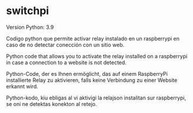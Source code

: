 # switchpi

Version Python: 3.9

Codigo python que permite activar relay instalado en un raspberrypi en caso de no detectar  conección con un sitio web.


Python code that allows you to activate the relay installed on a raspberrypi in case a connection to a website is not detected. 


Python-Code, der es Ihnen ermöglicht, das auf einem RaspberryPi installierte Relay zu aktivieren, falls keine Verbindung zu einer Website erkannt wird. 


Python-kodo, kiu ebligas al vi aktivigi la relajson instalitan sur raspberrypi, se oni ne detektas konekton al retejo. 

